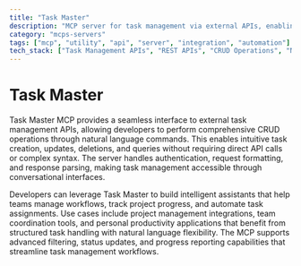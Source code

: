 ```yaml
---
title: "Task Master"
description: "MCP server for task management via external APIs, enabling natural language CRUD operations and progress tracking."
category: "mcps-servers"
tags: ["mcp", "utility", "api", "server", "integration", "automation"]
tech_stack: ["Task Management APIs", "REST APIs", "CRUD Operations", "Natural Language Processing"]
---
```


# Task Master

Task Master MCP provides a seamless interface to external task management APIs, allowing developers to perform comprehensive CRUD operations through natural language commands. This enables intuitive task creation, updates, deletions, and queries without requiring direct API calls or complex syntax. The server handles authentication, request formatting, and response parsing, making task management accessible through conversational interfaces.

Developers can leverage Task Master to build intelligent assistants that help teams manage workflows, track project progress, and automate task assignments. Use cases include project management integrations, team coordination tools, and personal productivity applications that benefit from structured task handling with natural language flexibility. The MCP supports advanced filtering, status updates, and progress reporting capabilities that streamline task management workflows.
